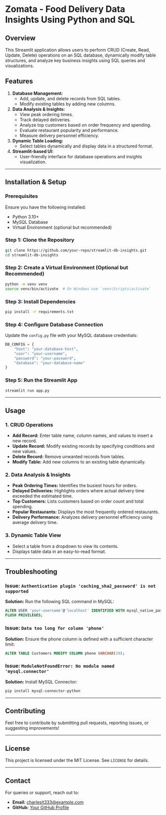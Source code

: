 # Zomata - Food Delivery Data Insights Using Python and SQL

## Overview
This Streamlit application allows users to perform CRUD (Create, Read, Update, Delete) operations on an SQL database, dynamically modify table structures, and analyze key business insights using SQL queries and visualizations.

## Features
1. **Database Management:**
   - Add, update, and delete records from SQL tables.
   - Modify existing tables by adding new columns.
2. **Data Analysis & Insights:**
   - View peak ordering times.
   - Track delayed deliveries.
   - Analyze top customers based on order frequency and spending.
   - Evaluate restaurant popularity and performance.
   - Measure delivery personnel efficiency.
3. **Dynamic Table Loading:**
   - Select tables dynamically and display data in a structured format.
4. **Streamlit-based UI:**
   - User-friendly interface for database operations and insights visualization.

---

## Installation & Setup

### Prerequisites
Ensure you have the following installed:
- Python 3.10+
- MySQL Database
- Virtual Environment (optional but recommended)

### Step 1: Clone the Repository
```sh
git clone https://github.com/your-repo/streamlit-db-insights.git
cd streamlit-db-insights
```

### Step 2: Create a Virtual Environment (Optional but Recommended)
```sh
python -m venv venv
source venv/bin/activate  # On Windows use `venv\Scripts\activate`
```

### Step 3: Install Dependencies
```sh
pip install -r requirements.txt
```

### Step 4: Configure Database Connection
Update the `config.py` file with your MySQL database credentials:
```python
DB_CONFIG = {
    "host": "your-database-host",
    "user": "your-username",
    "password": "your-password",
    "database": "your-database-name"
}
```

### Step 5: Run the Streamlit App
```sh
streamlit run app.py
```

---

## Usage

### 1. CRUD Operations
- **Add Record:** Enter table name, column names, and values to insert a new record.
- **Update Record:** Modify existing records by specifying conditions and new values.
- **Delete Record:** Remove unwanted records from tables.
- **Modify Table:** Add new columns to an existing table dynamically.

### 2. Data Analysis & Insights
- **Peak Ordering Times:** Identifies the busiest hours for orders.
- **Delayed Deliveries:** Highlights orders where actual delivery time exceeded the estimated time.
- **Top Customers:** Lists customers based on order count and total spending.
- **Popular Restaurants:** Displays the most frequently ordered restaurants.
- **Delivery Performance:** Analyzes delivery personnel efficiency using average delivery time.

### 3. Dynamic Table View
- Select a table from a dropdown to view its contents.
- Displays table data in an easy-to-read format.

---

## Troubleshooting
### Issue: `Authentication plugin 'caching_sha2_password' is not supported`
**Solution:** Run the following SQL command in MySQL:
```sql
ALTER USER 'your-username'@'localhost' IDENTIFIED WITH mysql_native_password BY 'your-password';
FLUSH PRIVILEGES;
```

### Issue: `Data too long for column 'phone'`
**Solution:** Ensure the phone column is defined with a sufficient character limit:
```sql
ALTER TABLE Customers MODIFY COLUMN phone VARCHAR(20);
```

### Issue: `ModuleNotFoundError: No module named 'mysql.connector'`
**Solution:** Install MySQL Connector:
```sh
pip install mysql-connector-python
```

---

## Contributing
Feel free to contribute by submitting pull requests, reporting issues, or suggesting improvements!

---

## License
This project is licensed under the MIT License. See `LICENSE` for details.

---

## Contact
For queries or support, reach out to:
- **Email:** charlesit333@example.com
- **GitHub:** [Your GitHub Profile](https://github.com/charles-123456)

